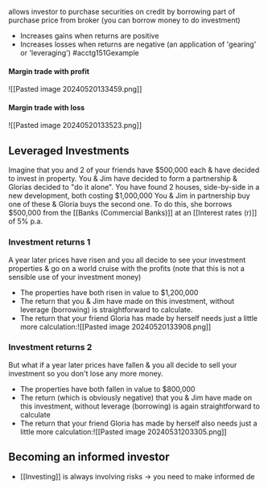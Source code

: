 allows investor to purchase securities on credit by borrowing part of purchase price from broker (you can borrow money to do investment)
- Increases gains when returns are positive
- Increases losses when returns are negative (an application of 'gearing' or 'leveraging')
#acctg151Gexample 
#### Margin trade with profit
![[Pasted image 20240520133459.png]]
#### Margin trade with loss
![[Pasted image 20240520133523.png]]
## Leveraged Investments
Imagine that you and 2 of your friends have $500,000 each & have decided to invest in property. You & Jim have decided to form a partnership & Glorias decided to "do it alone".
You have found 2 houses, side-by-side in a new development, both costing $1,000,000
You & Jim in partnership buy one of these & Gloria buys the second one. To do this, she borrows $500,000 from the [[Banks (Commercial Banks)]] at an [[Interest rates (r)]] of 5% p.a.
### Investment returns 1
A year later prices have risen and you all decide to see your investment properties & go on a world cruise with the profits (note that this is not a sensible use of your investment money)
- The properties have both risen in value to $1,200,000
- The return that you & Jim have made on this investment, without leverage (borrowing) is straightforward to calculate.
- The return that your friend Gloria has made by herself needs just a little more calculation:![[Pasted image 20240520133908.png]]
### Investment returns 2
But what if a year later prices have fallen & you all decide to sell your investment so you don't lose any more money.
- The properties have both fallen in value to $800,000
- The return (which is obviously negative) that you & Jim have made on this investment, without leverage (borrowing) is again straightforward to calculate
- The return that your friend Gloria has made by herself also needs just a little more calculation:![[Pasted image 20240531203305.png]]
## Becoming an informed investor
- [[Investing]] is always involving risks $\rightarrow$ you need to make informed de